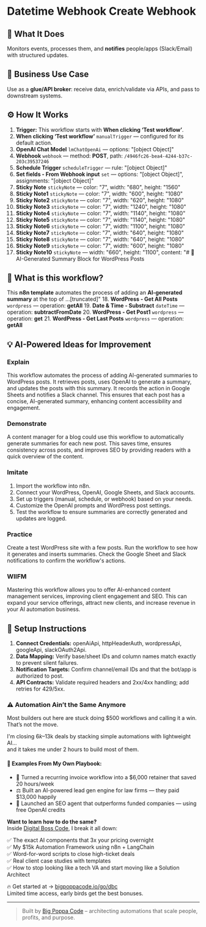 # Datetime Webhook Create Webhook
  ## 🚀 What It Does
  Monitors events, processes them, and **notifies** people/apps (Slack/Email) with structured updates.
  
  ## 💼 Business Use Case
  Use as a **glue/API broker**: receive data, enrich/validate via APIs, and pass to downstream systems.
  
  ## ⚙️ How It Works
  1. **Trigger:** This workflow starts with **When clicking ‘Test workflow’**.
  2. **When clicking ‘Test workflow’** `manualTrigger` — configured for its default action.
3. **OpenAI Chat Model** `lmChatOpenAi` — options: "[object Object]"
4. **Webhook** `webhook` — method: **POST**, path: `/4946fc26-bea4-4244-b37c-203c39537246`
5. **Schedule Trigger** `scheduleTrigger` — rule: "[object Object]"
6. **Set fields - From Webhook input** `set` — options: "[object Object]", assignments: "[object Object]"
7. **Sticky Note** `stickyNote` — color: "7", width: "680", height: "1560"
8. **Sticky Note1** `stickyNote` — color: "7", width: "600", height: "1080"
9. **Sticky Note2** `stickyNote` — color: "7", width: "620", height: "1080"
10. **Sticky Note3** `stickyNote` — color: "7", width: "1240", height: "1080"
11. **Sticky Note4** `stickyNote` — color: "7", width: "1140", height: "1080"
12. **Sticky Note5** `stickyNote` — color: "7", width: "1140", height: "1080"
13. **Sticky Note6** `stickyNote` — color: "7", width: "1100", height: "1080"
14. **Sticky Note7** `stickyNote` — color: "7", width: "640", height: "1080"
15. **Sticky Note8** `stickyNote` — color: "7", width: "640", height: "1080"
16. **Sticky Note9** `stickyNote` — color: "7", width: "600", height: "1080"
17. **Sticky Note10** `stickyNote` — width: "660", height: "1100", content: "# 📝 AI-Generated Summary Block for WordPress Posts 

## 🚀 What is this workflow? 
This **n8n template** automates the process of adding an **AI-generated summary** at the top of …[truncated]"
18. **WordPress - Get All Posts** `wordpress` — operation: **getAll**
19. **Date & Time - Substract** `dateTime` — operation: **subtractFromDate**
20. **WordPress - Get Post1** `wordpress` — operation: **get**
21. **WordPress - Get Last Posts** `wordpress` — operation: **getAll**
  
  ## 💡 AI-Powered Ideas for Improvement
  ### Explain
This workflow automates the process of adding AI-generated summaries to WordPress posts. It retrieves posts, uses OpenAI to generate a summary, and updates the posts with this summary. It records the action in Google Sheets and notifies a Slack channel. This ensures that each post has a concise, AI-generated summary, enhancing content accessibility and engagement.

### Demonstrate
A content manager for a blog could use this workflow to automatically generate summaries for each new post. This saves time, ensures consistency across posts, and improves SEO by providing readers with a quick overview of the content.

### Imitate
1. Import the workflow into n8n.
2. Connect your WordPress, OpenAI, Google Sheets, and Slack accounts.
3. Set up triggers (manual, schedule, or webhook) based on your needs.
4. Customize the OpenAI prompts and WordPress post settings.
5. Test the workflow to ensure summaries are correctly generated and updates are logged.

### Practice
Create a test WordPress site with a few posts. Run the workflow to see how it generates and inserts summaries. Check the Google Sheet and Slack notifications to confirm the workflow's actions.

### WIIFM
Mastering this workflow allows you to offer AI-enhanced content management services, improving client engagement and SEO. This can expand your service offerings, attract new clients, and increase revenue in your AI automation business.
  
  ## 🔧 Setup Instructions
  1. **Connect Credentials:** openAiApi, httpHeaderAuth, wordpressApi, googleApi, slackOAuth2Api.
2. **Data Mapping:** Verify base/sheet IDs and column names match exactly to prevent silent failures.
3. **Notification Targets:** Confirm channel/email IDs and that the bot/app is authorized to post.
4. **API Contracts:** Validate required headers and 2xx/4xx handling; add retries for 429/5xx.
  
### ⚠️ Automation Ain’t the Same Anymore

Most builders out here are stuck doing $500 workflows and calling it a win.  
That’s not the move.  

I'm closing $6k–$13k deals by stacking simple automations with lightweight AI...  
and it takes me under 2 hours to build most of them.

#### 🧠 Examples From My Own Playbook:
- 🔁 Turned a recurring invoice workflow into a $6,000 retainer that saved 20 hours/week  
- ⚖️ Built an AI-powered lead gen engine for law firms — they paid $13,000 happily  
- 🚀 Launched an SEO agent that outperforms funded companies — using free OpenAI credits  

**Want to learn how to do the same?**  
Inside [Digital Boss Code](https://bigpoppacode.io/go/dbc), I break it all down:

✅ The exact AI components that 3x your pricing overnight  
✅ My $15k Automation Framework using n8n + LangChain  
✅ Word-for-word scripts to close high-ticket deals  
✅ Real client case studies with templates  
✅ How to stop looking like a tech VA and start moving like a Solution Architect  

🔥 Get started at → [bigpoppacode.io/go/dbc](https://bigpoppacode.io/go/dbc)  
Limited time access, early birds get the best bonuses.

---
> Built by [Big Poppa Code](https://bigpoppacode.io) – architecting automations that scale people, profits, and purpose.
  